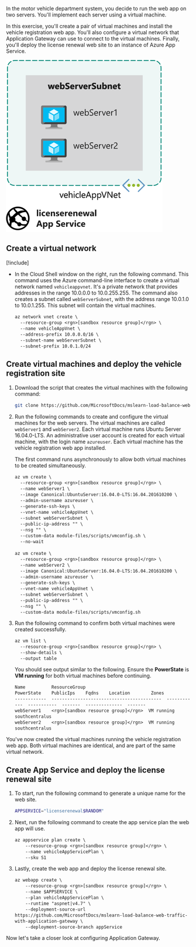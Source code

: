 <!-- Application Gateway directs traffic to pools of web servers. Each server in a pool should provide a platform with the same capabilities, and run the same web app. The servers should also be configured identically. You can implement the web server using any appropriate technology such as Windows Server and IIS, or Linux and Apache. This approach helps to preserve any existing investment made for an existing web app you might be moving to Application Gateway. -->

In the motor vehicle department system, you decide to run the web app on two servers. You'll implement each server using a virtual machine.

In this exercise, you'll create a pair of virtual machines and install the vehicle registration web app. You'll also configure a virtual network that Application Gateway can use to connect to the virtual machines. Finally, you'll deploy the license renewal web site to an instance of Azure App Service.

<!-- > [!NOTE]
> You could also use virtual machine scale sets for hosting the pool of web server virtual machines. You can add or remove servers simply by scaling out and back in again. For simplicity, and to enable you to focus on Application Gateway, this lab creates two identical virtual machines manually. -->

![Diagram showing the resources that will be deployed](../media/3-resources.svg)

## Create a virtual network

[!include[](../../../includes/azure-sandbox-activate.md)]

- In the Cloud Shell window on the right, run the following command. This command uses the Azure command-line interface to create a virtual network named `vehicleappvnet`. It's a private network that provides addresses in the range 10.0.0.0 to 10.0.255.255. The command also creates a subnet called `webServerSubnet`, with the address range 10.0.1.0 to 10.0.1.255. This subnet will contain the virtual machines.

    ```azurecli
    az network vnet create \
      --resource-group <rgn>[sandbox resource group]</rgn> \
      --name vehicleAppVnet \
      --address-prefix 10.0.0.0/16 \
      --subnet-name webServerSubnet \
      --subnet-prefix 10.0.1.0/24
    ```

## Create virtual machines and deploy the vehicle registration site

1. Download the script that creates the virtual machines with the following command:

    ```bash
    git clone https://github.com/MicrosoftDocs/mslearn-load-balance-web-traffic-with-application-gateway/ module-files
    ```

1. Run the following commands to create and configure the virtual machines for the web servers. The virtual machines are called `webServer1` and `webServer2`. Each virtual machine runs Ubuntu Server 16.04.0-LTS. An administrative user account is created for each virtual machine, with the login name `azureuser`. Each virtual machine has the vehicle registration web app installed.

    The first command runs asynchronously to allow both virtual machines to be created simultaneously.

    ```azurecli
    az vm create \
      --resource-group <rgn>[sandbox resource group]</rgn> \
      --name webServer1 \
      --image Canonical:UbuntuServer:16.04.0-LTS:16.04.201610200 \
      --admin-username azureuser \
      --generate-ssh-keys \
      --vnet-name vehicleAppVnet \
      --subnet webServerSubnet \
      --public-ip-address "" \
      --nsg "" \
      --custom-data module-files/scripts/vmconfig.sh \
      --no-wait

    az vm create \
      --resource-group <rgn>[sandbox resource group]</rgn> \
      --name webServer2 \
      --image Canonical:UbuntuServer:16.04.0-LTS:16.04.201610200 \
      --admin-username azureuser \
      --generate-ssh-keys \
      --vnet-name vehicleAppVnet \
      --subnet webServerSubnet \
      --public-ip-address "" \
      --nsg "" \
      --custom-data module-files/scripts/vmconfig.sh
    ```

1. Run the following command to confirm both virtual machines were created successfully.

    ```azurecli
    az vm list \
      --resource-group <rgn>[sandbox resource group]</rgn> \
      --show-details \
      --output table
    ```

    You should see output similar to the following. Ensure the **PowerState** is **VM running** for both virtual machines before continuing.

    ```output
    Name          ResourceGroup                               PowerState    PublicIps    Fqdns    Location        Zones
    ------------  ------------------------------------------  ------------  -----------  -------  --------------  -------
    webServer1    <rgn>[sandbox resource group]</rgn>  VM running                          southcentralus
    webServer2    <rgn>[sandbox resource group]</rgn>  VM running                          southcentralus
    ```

You've now created the virtual machines running the vehicle registration web app. Both virtual machines are identical, and are part of the same virtual network.

## Create App Service and deploy the license renewal site

1. To start, run the following command to generate a unique name for the web site.

    ```bash
    APPSERVICE="licenserenewal$RANDOM"
    ```

1. Next, run the following command to create the app service plan the web app will use.

    ```azurecli
    az appservice plan create \
        --resource-group <rgn>[sandbox resource group]</rgn> \
        --name vehicleAppServicePlan \
        --sku S1
    ```

1. Lastly, create the web app and deploy the license renewal site.

    ```azurecli
    az webapp create \
        --resource-group <rgn>[sandbox resource group]</rgn> \
        --name $APPSERVICE \
        --plan vehicleAppServicePlan \
        --runtime "aspnet|v4.7" \
        --deployment-source-url https://github.com/MicrosoftDocs/mslearn-load-balance-web-traffic-with-application-gateway \
        --deployment-source-branch appService
    ```

Now let's take a closer look at configuring Application Gateway.
